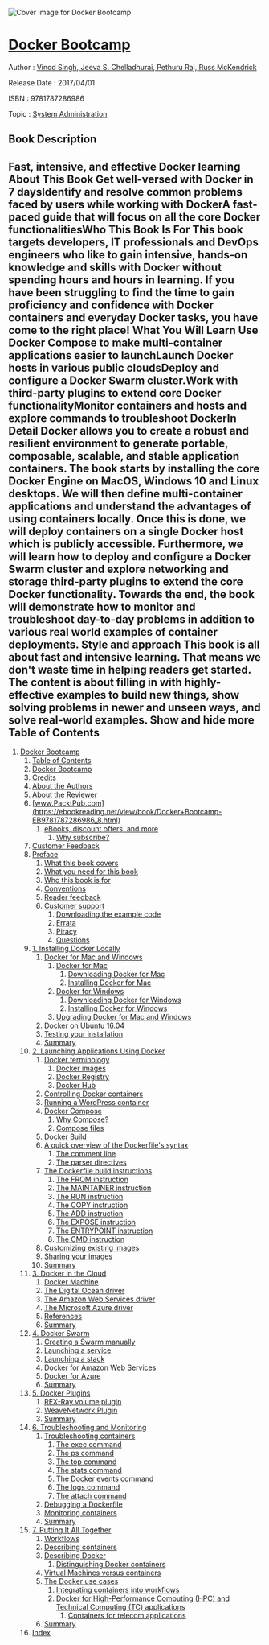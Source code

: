![Cover image for Docker Bootcamp](https://imgdetail.ebookreading.net/cover/cover/system_admin/EB9781787286986.jpg)

[Docker Bootcamp](https://ebookreading.net/view/book/Docker+Bootcamp-EB9781787286986_1.html "Docker Bootcamp")
====================================================================================================================

Author : [Vinod Singh](https://ebookreading.net/search/author/Vinod+Singh),[ Jeeva S. Chelladhurai](https://ebookreading.net/search/author/+Jeeva+S.+Chelladhurai),[ Pethuru Raj](https://ebookreading.net/search/author/+Pethuru+Raj),[ Russ McKendrick](https://ebookreading.net/search/author/+Russ+McKendrick)

Release Date : 2017/04/01

ISBN : 9781787286986

Topic : [System Administration](https://ebookreading.net/search/category/system-administration)

Book Description
-----------------

 Fast, intensive, and effective Docker learning
About This Book
Get well-versed with Docker in 7 daysIdentify and resolve common problems faced by users while working with DockerA fast-paced guide that will focus on all the core Docker functionalitiesWho This Book Is For
This book targets developers, IT professionals and DevOps engineers who like to gain intensive, hands-on knowledge and skills with Docker without spending hours and hours in learning. If you have been struggling to find the time to gain proficiency and confidence with Docker containers and everyday Docker tasks, you have come to the right place!
What You Will Learn
Use Docker Compose to make multi-container applications easier to launchLaunch Docker hosts in various public cloudsDeploy and configure a Docker Swarm cluster.Work with third-party plugins to extend core Docker functionalityMonitor containers and hosts and explore commands to troubleshoot DockerIn Detail
Docker allows you to create a robust and resilient environment to generate portable, composable, scalable, and stable application containers.
The book starts by installing the core Docker Engine on MacOS, Windows 10 and Linux desktops. We will then define multi-container applications and understand the advantages of using containers locally. Once this is done, we will deploy containers on a single Docker host which is publicly accessible. Furthermore, we will learn how to deploy and configure a Docker Swarm cluster and explore networking and storage third-party plugins to extend the core Docker functionality. Towards the end, the book will demonstrate how to monitor and troubleshoot day-to-day problems in addition to various real world examples of container deployments.
Style and approach
This book is all about fast and intensive learning. That means we don't waste time in helping readers get started. The content is about filling in with highly-effective examples to build new things, show solving problems in newer and unseen ways, and solve real-world examples.
        Show and hide more                
Table of Contents
-----------------

1. [Docker Bootcamp](https://ebookreading.net/view/book/Docker+Bootcamp-EB9781787286986_3.html)
    1. [Table of Contents](https://ebookreading.net/view/book/Docker+Bootcamp-EB9781787286986_2.html)
    1. [Docker Bootcamp](https://ebookreading.net/view/book/Docker+Bootcamp-EB9781787286986_4.html)
    1. [Credits](https://ebookreading.net/view/book/Docker+Bootcamp-EB9781787286986_5.html)
    1. [About the Authors](https://ebookreading.net/view/book/Docker+Bootcamp-EB9781787286986_6.html)
    1. [About the Reviewer](https://ebookreading.net/view/book/Docker+Bootcamp-EB9781787286986_7.html)
    1. [www.PacktPub.com](https://ebookreading.net/view/book/Docker+Bootcamp-EB9781787286986_8.html)
        1. [eBooks, discount offers, and more](https://ebookreading.net/view/book/Docker+Bootcamp-EB9781787286986_8.html#ch00lvl1sec01)
            1. [Why subscribe?](https://ebookreading.net/view/book/Docker+Bootcamp-EB9781787286986_8.html#ch00lvl2sec01)
    1. [Customer Feedback](https://ebookreading.net/view/book/Docker+Bootcamp-EB9781787286986_9.html)
    1. [Preface](https://ebookreading.net/view/book/Docker+Bootcamp-EB9781787286986_10.html)
        1. [What this book covers](https://ebookreading.net/view/book/Docker+Bootcamp-EB9781787286986_10.html#ch00lvl1sec02)
        1. [What you need for this book](https://ebookreading.net/view/book/Docker+Bootcamp-EB9781787286986_11.html)
        1. [Who this book is for](https://ebookreading.net/view/book/Docker+Bootcamp-EB9781787286986_12.html)
        1. [Conventions](https://ebookreading.net/view/book/Docker+Bootcamp-EB9781787286986_13.html)
        1. [Reader feedback](https://ebookreading.net/view/book/Docker+Bootcamp-EB9781787286986_14.html)
        1. [Customer support](https://ebookreading.net/view/book/Docker+Bootcamp-EB9781787286986_15.html)
            1. [Downloading the example code](https://ebookreading.net/view/book/Docker+Bootcamp-EB9781787286986_15.html#ch00lvl2sec02)
            1. [Errata](https://ebookreading.net/view/book/Docker+Bootcamp-EB9781787286986_15.html#ch00lvl2sec03)
            1. [Piracy](https://ebookreading.net/view/book/Docker+Bootcamp-EB9781787286986_15.html#ch00lvl2sec04)
            1. [Questions](https://ebookreading.net/view/book/Docker+Bootcamp-EB9781787286986_15.html#ch00lvl2sec05)
    1. [1. Installing Docker Locally](https://ebookreading.net/view/book/Docker+Bootcamp-EB9781787286986_16.html)
        1. [Docker for Mac and Windows](https://ebookreading.net/view/book/Docker+Bootcamp-EB9781787286986_16.html#ch01lvl1sec08)
            1. [Docker for Mac](https://ebookreading.net/view/book/Docker+Bootcamp-EB9781787286986_16.html#ch01lvl2sec06)
                1. [Downloading Docker for Mac](https://ebookreading.net/view/book/Docker+Bootcamp-EB9781787286986_16.html#ch01lvl3sec01)
                1. [Installing Docker for Mac](https://ebookreading.net/view/book/Docker+Bootcamp-EB9781787286986_16.html#ch01lvl3sec02)
            1. [Docker for Windows](https://ebookreading.net/view/book/Docker+Bootcamp-EB9781787286986_16.html#ch01lvl2sec07)
                1. [Downloading Docker for Windows](https://ebookreading.net/view/book/Docker+Bootcamp-EB9781787286986_16.html#ch01lvl3sec03)
                1. [Installing Docker for Windows](https://ebookreading.net/view/book/Docker+Bootcamp-EB9781787286986_16.html#ch01lvl3sec04)
            1. [Upgrading Docker for Mac and Windows](https://ebookreading.net/view/book/Docker+Bootcamp-EB9781787286986_16.html#ch01lvl2sec08)
        1. [Docker on Ubuntu 16.04](https://ebookreading.net/view/book/Docker+Bootcamp-EB9781787286986_17.html)
        1. [Testing your installation](https://ebookreading.net/view/book/Docker+Bootcamp-EB9781787286986_18.html)
        1. [Summary](https://ebookreading.net/view/book/Docker+Bootcamp-EB9781787286986_19.html)
    1. [2. Launching Applications Using Docker](https://ebookreading.net/view/book/Docker+Bootcamp-EB9781787286986_20.html)
        1. [Docker terminology](https://ebookreading.net/view/book/Docker+Bootcamp-EB9781787286986_20.html#ch02lvl1sec12)
            1. [Docker images](https://ebookreading.net/view/book/Docker+Bootcamp-EB9781787286986_20.html#ch02lvl2sec09)
            1. [Docker Registry](https://ebookreading.net/view/book/Docker+Bootcamp-EB9781787286986_20.html#ch02lvl2sec10)
            1. [Docker Hub](https://ebookreading.net/view/book/Docker+Bootcamp-EB9781787286986_20.html#ch02lvl2sec11)
        1. [Controlling Docker containers](https://ebookreading.net/view/book/Docker+Bootcamp-EB9781787286986_21.html)
        1. [Running a WordPress container](https://ebookreading.net/view/book/Docker+Bootcamp-EB9781787286986_22.html)
        1. [Docker Compose](https://ebookreading.net/view/book/Docker+Bootcamp-EB9781787286986_23.html)
            1. [Why Compose?](https://ebookreading.net/view/book/Docker+Bootcamp-EB9781787286986_23.html#ch02lvl2sec12)
            1. [Compose files](https://ebookreading.net/view/book/Docker+Bootcamp-EB9781787286986_23.html#ch02lvl2sec13)
        1. [Docker Build](https://ebookreading.net/view/book/Docker+Bootcamp-EB9781787286986_24.html)
        1. [A quick overview of the Dockerfile&#39;s syntax](https://ebookreading.net/view/book/Docker+Bootcamp-EB9781787286986_25.html)
            1. [The comment line](https://ebookreading.net/view/book/Docker+Bootcamp-EB9781787286986_25.html#ch02lvl2sec14)
            1. [The parser directives](https://ebookreading.net/view/book/Docker+Bootcamp-EB9781787286986_25.html#ch02lvl2sec15)
        1. [The Dockerfile build instructions](https://ebookreading.net/view/book/Docker+Bootcamp-EB9781787286986_26.html)
            1. [The FROM instruction](https://ebookreading.net/view/book/Docker+Bootcamp-EB9781787286986_26.html#ch02lvl2sec16)
            1. [The MAINTAINER instruction](https://ebookreading.net/view/book/Docker+Bootcamp-EB9781787286986_26.html#ch02lvl2sec17)
            1. [The RUN instruction](https://ebookreading.net/view/book/Docker+Bootcamp-EB9781787286986_26.html#ch02lvl2sec18)
            1. [The COPY instruction](https://ebookreading.net/view/book/Docker+Bootcamp-EB9781787286986_26.html#ch02lvl2sec19)
            1. [The ADD instruction](https://ebookreading.net/view/book/Docker+Bootcamp-EB9781787286986_26.html#ch02lvl2sec20)
            1. [The EXPOSE instruction](https://ebookreading.net/view/book/Docker+Bootcamp-EB9781787286986_26.html#ch02lvl2sec21)
            1. [The ENTRYPOINT instruction](https://ebookreading.net/view/book/Docker+Bootcamp-EB9781787286986_26.html#ch02lvl2sec22)
            1. [The CMD instruction](https://ebookreading.net/view/book/Docker+Bootcamp-EB9781787286986_26.html#ch02lvl2sec23)
        1. [Customizing existing images](https://ebookreading.net/view/book/Docker+Bootcamp-EB9781787286986_27.html)
        1. [Sharing your images](https://ebookreading.net/view/book/Docker+Bootcamp-EB9781787286986_28.html)
        1. [Summary](https://ebookreading.net/view/book/Docker+Bootcamp-EB9781787286986_29.html)
    1. [3. Docker in the Cloud](https://ebookreading.net/view/book/Docker+Bootcamp-EB9781787286986_30.html)
        1. [Docker Machine](https://ebookreading.net/view/book/Docker+Bootcamp-EB9781787286986_30.html#ch03lvl1sec22)
        1. [The Digital Ocean driver](https://ebookreading.net/view/book/Docker+Bootcamp-EB9781787286986_31.html)
        1. [The Amazon Web Services driver](https://ebookreading.net/view/book/Docker+Bootcamp-EB9781787286986_32.html)
        1. [The Microsoft Azure driver](https://ebookreading.net/view/book/Docker+Bootcamp-EB9781787286986_33.html)
        1. [References](https://ebookreading.net/view/book/Docker+Bootcamp-EB9781787286986_34.html)
        1. [Summary](https://ebookreading.net/view/book/Docker+Bootcamp-EB9781787286986_35.html)
    1. [4. Docker Swarm](https://ebookreading.net/view/book/Docker+Bootcamp-EB9781787286986_36.html)
        1. [Creating a Swarm manually](https://ebookreading.net/view/book/Docker+Bootcamp-EB9781787286986_36.html#ch04lvl1sec28)
        1. [Launching a service](https://ebookreading.net/view/book/Docker+Bootcamp-EB9781787286986_37.html)
        1. [Launching a stack](https://ebookreading.net/view/book/Docker+Bootcamp-EB9781787286986_38.html)
        1. [Docker for Amazon Web Services](https://ebookreading.net/view/book/Docker+Bootcamp-EB9781787286986_39.html)
        1. [Docker for Azure](https://ebookreading.net/view/book/Docker+Bootcamp-EB9781787286986_40.html)
        1. [Summary](https://ebookreading.net/view/book/Docker+Bootcamp-EB9781787286986_41.html)
    1. [5. Docker Plugins](https://ebookreading.net/view/book/Docker+Bootcamp-EB9781787286986_42.html)
        1. [REX-Ray volume plugin](https://ebookreading.net/view/book/Docker+Bootcamp-EB9781787286986_42.html#ch05lvl1sec34)
        1. [WeaveNetwork Plugin](https://ebookreading.net/view/book/Docker+Bootcamp-EB9781787286986_43.html)
        1. [Summary](https://ebookreading.net/view/book/Docker+Bootcamp-EB9781787286986_44.html)
    1. [6. Troubleshooting and Monitoring](https://ebookreading.net/view/book/Docker+Bootcamp-EB9781787286986_45.html)
        1. [Troubleshooting containers](https://ebookreading.net/view/book/Docker+Bootcamp-EB9781787286986_45.html#ch06lvl1sec37)
            1. [The exec command](https://ebookreading.net/view/book/Docker+Bootcamp-EB9781787286986_45.html#ch06lvl2sec24)
            1. [The ps command](https://ebookreading.net/view/book/Docker+Bootcamp-EB9781787286986_45.html#ch06lvl2sec25)
            1. [The top command](https://ebookreading.net/view/book/Docker+Bootcamp-EB9781787286986_45.html#ch06lvl2sec26)
            1. [The stats command](https://ebookreading.net/view/book/Docker+Bootcamp-EB9781787286986_45.html#ch06lvl2sec27)
            1. [The Docker events command](https://ebookreading.net/view/book/Docker+Bootcamp-EB9781787286986_45.html#ch06lvl2sec28)
            1. [The logs command](https://ebookreading.net/view/book/Docker+Bootcamp-EB9781787286986_45.html#ch06lvl2sec29)
            1. [The attach command](https://ebookreading.net/view/book/Docker+Bootcamp-EB9781787286986_45.html#ch06lvl2sec30)
        1. [Debugging a Dockerfile](https://ebookreading.net/view/book/Docker+Bootcamp-EB9781787286986_46.html)
        1. [Monitoring containers](https://ebookreading.net/view/book/Docker+Bootcamp-EB9781787286986_47.html)
        1. [Summary](https://ebookreading.net/view/book/Docker+Bootcamp-EB9781787286986_48.html)
    1. [7. Putting It All Together](https://ebookreading.net/view/book/Docker+Bootcamp-EB9781787286986_49.html)
        1. [Workflows](https://ebookreading.net/view/book/Docker+Bootcamp-EB9781787286986_49.html#ch07lvl1sec41)
        1. [Describing containers](https://ebookreading.net/view/book/Docker+Bootcamp-EB9781787286986_50.html)
        1. [Describing Docker](https://ebookreading.net/view/book/Docker+Bootcamp-EB9781787286986_51.html)
            1. [Distinguishing Docker containers](https://ebookreading.net/view/book/Docker+Bootcamp-EB9781787286986_51.html#ch07lvl2sec31)
        1. [Virtual Machines versus containers](https://ebookreading.net/view/book/Docker+Bootcamp-EB9781787286986_52.html)
        1. [The Docker use cases](https://ebookreading.net/view/book/Docker+Bootcamp-EB9781787286986_53.html)
            1. [Integrating containers into workflows](https://ebookreading.net/view/book/Docker+Bootcamp-EB9781787286986_53.html#ch07lvl2sec32)
            1. [Docker for High-Performance Computing (HPC) and Technical Computing (TC) applications](https://ebookreading.net/view/book/Docker+Bootcamp-EB9781787286986_53.html#ch07lvl2sec33)
                1. [Containers for telecom applications](https://ebookreading.net/view/book/Docker+Bootcamp-EB9781787286986_53.html#ch07lvl3sec05)
        1. [Summary](https://ebookreading.net/view/book/Docker+Bootcamp-EB9781787286986_54.html)
    1. [Index](https://ebookreading.net/view/book/Docker+Bootcamp-EB9781787286986_55.html)
